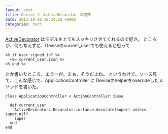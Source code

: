```yaml
---
layout: post
title: Devise と ActiveDecorator の連携
date: 2013-10-10 18:34:28 +0900
categories: tech
---
```

[ActiveDecorator](https://github.com/amatsuda/active_decorator) はモデルをとてもスッキリさせてくれるので好き。
ところが、何も考えずに、Deviseのcurrent_userでも使えると思って

```
<% if user_signed_in? %>
  <%= current_user.icon %>
<% end %>
```

とか書いたところ、エラーが。まぁ、そうだよね。 というわけで、ソース見て、こんな感じで、ApplicationController に Deviseのhelperをoverrideしたメソッドを書いた。

```
class ApplicationController < ActionController::Base

  def current_user
    ActiveDecorator::Decorator.instance.decorate(super) unless super.nil?
    super
  end
end
```